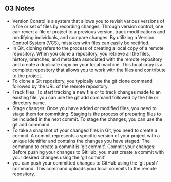 ## 03 Notes

- Version Control is a system that allows you to revisit various versions of a file or set of files by recording changes. Through version control, one can revert a file or project to a previous version, track modifications and modifying individuals, and compare changes. By utilizing a Version Control System (VCS), mistakes with files can easily be rectified.
- In Git, cloning refers to the process of creating a local copy of a remote repository. When you clone a repository, you retrieve all the files, history, branches, and metadata associated with the remote repository and create a duplicate copy on your local machine. This local copy is a complete repository that allows you to work with the files and contribute to the project.
- To clone a Git repository, you typically use the git clone command followed by the URL of the remote repository.
- Track files: To start tracking a new file or to track changes made to an existing file, you can use the git add command followed by the file or directory name.
- Stage changes: Once you have added or modified files, you need to stage them for committing. Staging is the process of preparing files to be included in the next commit. To stage the changes, you can use the git add command.
- To take a snapshot of your changed files in Git, you need to create a commit. A commit represents a specific version of your project with a unique identifier and contains the changes you have staged. The command to create a commit is 'git commit'.
Commit your changes: Before pushing your changes to GitHub, you must create a commit with your desired changes using the 'git commit'
- you can push your committed changes to GitHub using the 'git push' command. This command uploads your local commits to the remote repository.